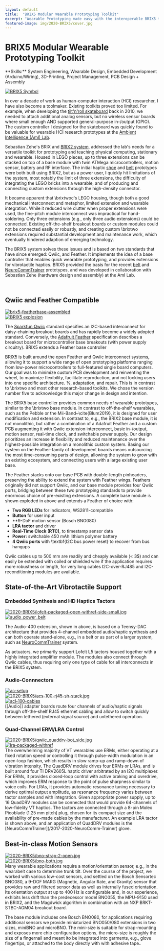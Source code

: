 ```yaml
---
layout: default
title:  "BRIX5 Modular Wearable Prototyping Toolkit"
excerpt: "Wearable Prototyping made easy with the interoperable BRIX5 toolkit (Ph.D. Thesis)"
featured-image: img/2020-BRIX5/cover.jpg
---
```


<h1>BRIX5 Modular Wearable Prototyping Toolkit</h1>
**Skills:** System Engineering, Wearable Design, Embedded Development (Arduino/Wiring), 3D-Printing, Project Management, PCB Design + Assembly

<span class="image left"><a class="gallery" href="img/2020-BRIX5/cover.jpg"><img src="img/2020-BRIX5/cover.jpg" alt="BRIX5 Symbol" /></a></span>

In over a decade of work as human-computer interaction (HCI) researcher, I have also become a toolmaker. Existing toolkits proved too limited. For example, when developing the [tilt'n'roll skateboard](/2010-solderin_skaters) back in 2010, we needed to attach additional analog sensors, but no wireless sensor boards where small enough AND supported general-purpose in-/output (GPIO). The custom controller I designed for the skateboard was quickly found to be valuable for wearable HCI research prototypes at the [Ambient Intelligence (AmI) Lab](https://www.cit-ec.de/ami). 

Sebastian Zehe's BRIX and [BRIX2 system](https://techfak.de/ags/ami/brix2), addressed the lab's needs for a versatile toolkit for prototyping and teaching physical computing, stationary and wearable. 
Housed in LEGO pieces, up to three extensions can be stacked on top of a base module with twin ATMega microcontrollers, motion sensor, battery and RF interface.
The initial haptic [shoe](/2015-Shoes) and [belt](/2014-2021-Belt) prototypes were both built using BRIX2, but as a power user, I quickly hit limitations of the system, most notably the limit of three extensions, the difficulty of integrating the LEGO bricks into a wearable, and of producing and connecting custom extensions through the high-density connector.

It became apparent that \brixtwoc's LEGO housing, though both a good mechanical interconnect and metaphor, limited extension and wearable integration.
While it reduced wire clutter when proper extensions were used, the fine-pitch module interconnect was impractical for hand-soldering.
Only three extensions (e.g., only three audio extensions) could be connected.
Existing off-the-shelf breakout boards or custom modules could not be connected easily or robustly, and creating custom \brixtwo extensions required substantial development and maintenance work, which eventually hindered adaption of emerging technology.

The BRIX5 system solves these issues and is based on two standards that have since emerged: Qwiic, and Feather.
It implements the idea of a base controller that enables quick wearable prototyping, and provides extensions for vibrotactile haptics.
BRIX5 provided the basis for the recent [belt](/2014-2021-Belt) and [NeuroCommTrainer](/2017-2020-NeuroComm-Trainer) prototypes, and was developed in collaboration with Sebastian Zehe (hardware design and assembly) at the AmI Lab.

<br/>

<h2>Qwiic and Feather Compatible</h2>
<div class="box alt">
	<div class="row uniform">
		<div class="7u"><span class="image fit"><a class="gallery" href="img/2020-BRIX5/brix5-featherbase-assembled.jpg"><img src="img/2020-BRIX5/brix5-featherbase-assembled.jpg" alt="brix5-featherbase-assembled" /></a></span></div>
		<div class="5u$"><span class="image fit"><a class="gallery" href="img/2020-BRIX5/explosion_small.jpg"><img src="img/2020-BRIX5/explosion_small.jpg" alt="BRIX5 explosion" /></a></span></div>
	</div>
</div>

The [Sparkfun Qwiic](https://www.sparkfun.com/qwiic) standard specifies an I2C-based interconnect for daisy-chaining breakout boards and has rapidly become a widely adopted standard.
Conversely, the [Adafruit Feather](https://learn.adafruit.com/adafruit-feather/feather-specification) specification describes a breakout board for microcontroller base breakouts (with power supply circuitry).
BRIX5 extends a Feather base controller

BRIX5 is built around the open Feather and Qwiic interconnect systems, allowing it to support a wide range of open prototyping platforms ranging from low-power microcontrollers to full-featured single board computers.
Our goal was to minimize custom PCB development and reinventing the wheel, to maximize flexibility, facilitate reproduction, and not locking users into one specific architecture. %, adaptation, and repair.
This is in contrast to \brixtwo and most other research-based toolkits.
We chose the version number five to acknowledge this major change in design and intention. 
		
The BRIX5 base controller provides common needs of wearable prototypes, similar to the \brixtwo base module.
In contrast to off-the-shelf wearables, such as the Pebble or the Mii-Band~\cite{Blum2019}, it is designed for user modification and extension.
In contrast to, e.g., the BRIX2 base module, it is not monolithic, but rather a combination of a Adafruit Feather and a custom PCB augmenting it with Qwiic extension interconnect, basic in-/output, motion sensor, real-time clock, and switchable power supply.
Our design prioritizes an increase in flexibility and reduced maintenance over the highest-possible integration on a monolithic custom system.
Basing our system on the Feather-family of development boards means outsourcing the most time-consuming parts of design, allowing the system to grow with an existing ecosystem, and connecting users with a large existing user base.
			
The Feather stacks onto our base PCB with double-length pinheaders, preserving the ability to extend the system with Feather wings.
Feathers originally did not support Qwiic, and our base module provides four Qwiic ports, bridging between these two prototyping standards to provide enormous choice of pre-existing extensions.
A complete base module is shown exploded in above and extends a Feather of choice with:

* **Two RGB LEDs** for indicators, WS2811-compatible
* **Button** for user input 
* **9-DoF motion sensor (Bosch BNO080)
* **LRA tactor** and driver
* **Real-Time Clock (RTC)**, to timestamp sensor data
* **Power:** switchable 450 mAh lithium polymer battery
* **4 Qwiic ports** with \textbf{I2C bus power reset} to recover from bus hangups
 
Qwiic cables up to 500 mm are readily and cheaply available (< 3\$) and can easily be extended with coiled or shielded wire if the application requires more robustness or length, for very long cables I2C-over-RJ485 and I2C-reconditioning modules are available.
			
<h2>State-of-the-Art Vibrotactile Support</h2>

<h3>Embedded Synthesis and HD Haptics Tactors</h3>
<div class="box alt">
	<div class="row uniform">
		<div class="6u"><span class="image fit"><a class="gallery" href="img/2020-BRIX5/lofelt-packaged-open-withref-side-small.jpg"><img src="img/2020-BRIX5/lofelt-packaged-open-withref-side-small.jpg" alt="2020-BRIX5/lofelt-packaged-open-withref-side-small.jpg" /></a></span></div>
		<div class="6u$"><span class="image fit"><a class="gallery" href="img/2020-BRIX5/audio_power_belt-draft-crop.jpg"><img src="img/2020-BRIX5/audio_power_belt-draft-crop.jpg" alt="audio_power_belt" /></a></span></div>
	</div>
</div>

The Audio-400 extension, shown in above, is based on a Teensy-DAC architecture that provides 4-channel embedded audio/haptic synthesis and can both operate stand-alone, e.g., in a belt or as part of a larger system, such as [NeuroCommTrainer](/2017-2020-NeuroComm-Trainer) system.

As actuators, we primarily support Lofelt L5 tactors housed together with a highly integrated amplifier module.
The modules also connect through Qwiic cables, thus requiring only one type of cable for all interconnects in the BRIX5 system.

<h3>Audio-Connnectors</h3>
<div class="box alt">
	<div class="row uniform">
		<div class="6u"><span class="image fit"><a class="gallery" href="img/2020-BRIX5/ac-setup.jpg"><img src="img/2020-BRIX5/ac-setup.jpg" alt="ac-setup" /></a></span></div>
		<div class="3u"><span class="image fit"><a class="gallery" href="img/2020-BRIX5/acs-100-rj45-sh-stack.jpg"><img src="img/2020-BRIX5/acs-100-rj45-sh-stack.jpg" alt="2020-BRIX5/acs-100-rj45-sh-stack.jpg" /></a></span></div>
		<div class="3u$"><span class="image fit"><a class="gallery" href="img/2020-BRIX5/acl-100-cables.jpg"><img src="img/2020-BRIX5/acl-100-cables.jpg" alt="acl-100-cables" /></a></span></div>
	</div>
</div>
[[Audio]] adapter boards route four channels of audio/haptic signals through off-the-shelf RJ45 ethernet cabling and allow to switch quickly between tethered (external signal source) and untethered operation.

<h3>Quad-Channel ERM/LRA Control</h3>
<div class="box alt">
	<div class="row uniform">
		<div class="6u"><span class="image fit"><a class="gallery" href="img/2020-BRIX5/qwiic_quaddrv-bot_side.jpg"><img src="img/2020-BRIX5/qwiic_quaddrv-bot_side.jpg" alt="2020-BRIX5/qwiic_quaddrv-bot_side.jpg" /></a></span></div>
		<div class="6u$"><span class="image fit"><a class="gallery" href="img/2020-BRIX5/lra-packaged-withref.jpg"><img src="img/2020-BRIX5/lra-packaged-withref.jpg" alt="lra-packaged-withref" /></a></span></div>
	</div>
</div>
The overwhelming majority of VT wearables use ERMs, either operating at a fixed rotation speed or controlling it through pulse-width modulation in an open-loop fashion, which results in slow ramp-up and ramp-down of vibration intensity.
The QuadDRV module drives four ERMs or LRAs, and is built around four TI DRV2605L haptic driver arbitrated by an I2C multiplexer. 
For ERMs, it provides closed-loop control with active braking and overdrive, which improves ERM response to the point of pulse sharpness similar to voice coils. 
For LRAs, it provides automatic resonance tuning necessary to derive optimal output amplitude, as resonance frequency varies between tactor samples and with integration.
Given appropriate power supply, up to 16 QuadDRV modules can be connected that would provide 64-channels of low-fidelity VT haptics.
The tactors are connected through a 8-pin Molex Picoblade (1.25 mm pitch) plug, chosen for its compact size and the availability of pre-made cables by the manufacturer.
An example LRA tactor is shown above, and an application of QuadDRV modules is the [NeuroCommTrainer](/2017-2020-NeuroComm-Trainer) glove. 


<h2>Best-in-class Motion Sensors</h2>
<div class="box alt">
	<div class="row uniform">
		<div class="5u"><span class="image fit"><a class="gallery" href="img/2020-BRIX5/bno-strap-2-open.jpg"><img src="img/2020-BRIX5/bno-strap-2-open.jpg" alt="2020-BRIX5/bno-strap-2-open.jpg" /></a></span></div>
		<div class="7u$"><span class="image fit"><a class="gallery" href="img/2020-BRIX5/bno-both.jpg"><img src="img/2020-BRIX5/bno-both.jpg" alt="2020-BRIX5/bno-both.jpg" /></a></span></div>
	</div>
</div>
Many wearable applications require a motion/orientation sensor, e.g., in the wearabelt case to determine trunk tilt.
Over the course of the project, we worked with various low-cost sensors, and settled on the Bosch Sensortec BNO080, a 9-DOF MARG (Magnetic, Angular Rate, and Gravity) sensor that provides raw and filtered sensor data as well as internally fused orientation.
Its orientation output at up to 400 Hz is configurable and, in our experience, exhibits less drift than the predecessor model BNO055, the MPU-9150 used in BRIX2, and the Magdwick algorithm in combination with an NXP BRKT-STBC-AGM04 breakout board.

The base module includes one Bosch BNO080, for applications requiring additional sensors we provide miniaturized BNO050/080 extensions in two sizes, miniBNO and microBNO.
The mini-size is suitable for strap-mounting and exposes more chip configuration options, the micro-size is roughly the size of a fingernail and meant ito be integrated into garments, e.g., glove fingertips, or attached to the body directly with with adhesive tape..

<!--
<div class="box alt">
	<div class="row uniform">
		<div class="6u"><span class="image fit"><a class="gallery" href="img/"><img src="img/" alt="" /></a></span></div>
		<div class="6u"><span class="image fit"><a class="gallery" href="img/"><img src="img/" alt="" /></a></span></div>
	</div>
</div>
-->
